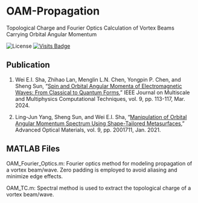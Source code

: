 # OAM-Propagation
Topological Charge and Fourier Optics Calculation of Vortex Beams Carrying Orbital Angular Momentum

![License](https://img.shields.io/badge/license-GPL3.0-orange)
[![Visits Badge](https://badges.strrl.dev/visits/Sha-Group/OAM-Propagation)](https://github.com/Sha-Group/OAM-Propagation)

## Publication
1.  Wei E.I. Sha, Zhihao Lan, Menglin L.N. Chen, Yongpin P. Chen, and Sheng Sun, “[Spin and Orbital Angular Momenta of Electromagnetic Waves: From Classical to Quantum Forms](https://doi.org/10.1109/JMMCT.2024.3370729),” IEEE Journal on Multiscale and Multiphysics Computational Techniques, vol. 9, pp. 113-117, Mar. 2024.

2.  Ling-Jun Yang, Sheng Sun, and Wei E.I. Sha, “[Manipulation of Orbital Angular Momentum Spectrum Using Shape-Tailored Metasurfaces](https://doi.org/10.1002/adom.202001711),” Advanced Optical Materials, vol. 9, pp. 2001711, Jan. 2021.

## MATLAB Files
OAM_Fourier_Optics.m:  Fourier optics method for modeling propagation of a vortex beam/wave. Zero padding is employed to avoid aliasing and minimize edge effects.

OAM_TC.m: Spectral method is used to extract the topological charge of a vortex beam/wave.
